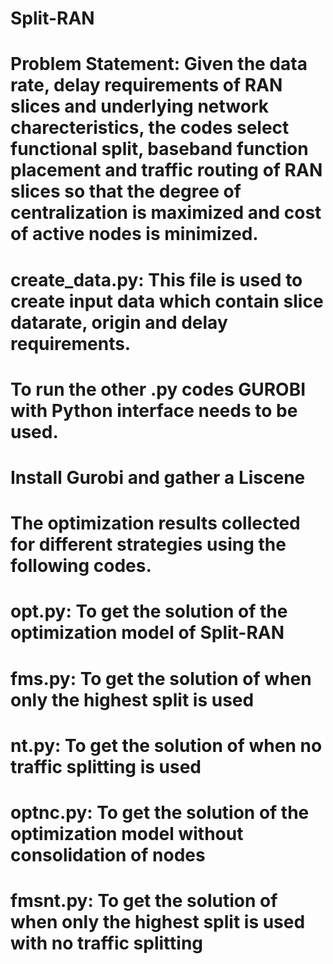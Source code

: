 # Split-RAN

# Problem Statement: Given the data rate, delay requirements of RAN slices and underlying network charecteristics, the codes select functional split, baseband function placement and traffic routing of RAN slices so that the degree of centralization is maximized and cost of active nodes is minimized.

# create_data.py: This file is used to create input data which contain slice datarate, origin and delay requirements.

# To run the other .py codes GUROBI with Python interface needs to be used.
# Install Gurobi and gather a Liscene
# The optimization results collected for different strategies using the following codes.
# opt.py: To get the solution of the optimization model of Split-RAN
# fms.py: To get the solution of when only the highest split is used
# nt.py: To get the solution of when no traffic splitting is used
# optnc.py: To get the solution of the optimization model without consolidation of nodes
# fmsnt.py: To get the solution of when only the highest split is used with no traffic splitting

#



